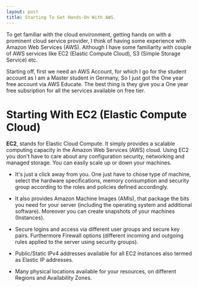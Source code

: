 ```yaml
---
layout: post
title: Starting To Get Hands-On With AWS.
---
```


To get familiar with the cloud environment, getting hands on with a prominent cloud service provider, I think of having some experience with Amazon Web Services (AWS). Although I have some familiarity with couple of AWS services like EC2 (Elastic Compute Cloud), S3 (Simple Storage Service) etc.

Starting off, first we need an AWS Account, for which I go for the student account as I am a Master student in Germany, So I just got the One year free account via AWS Educate. The best thing is they give you a One year free subsription for all the services available on free tier.

# Starting With EC2 (Elastic Compute Cloud)

**EC2**, stands for Elastic Cloud Compute. It simply provides a scalable computing capacity in the Amazon Web Services (AWS) cloud. Using EC2 you don't have to care about any configuration security, networking and managed storage. You can easily scale up or down your machines. 

- It's just a click away from you. One just have to chose type of machine, select the hardware specifications, memory consumption and security group according to the roles and policies defined accordingly. 

- It also provides Amazon Machine Images (AMIs), that package the bits you need for your server (including the operating system and additional software). Moreover you can create snapshots of your machines (Instances). 

- Secure logins and access via different user groups and secure key pairs. Furthermore Firewall options (different incoming and outgoing rules applied to the server using security groups).

- Public/Static IPv4 addresses available for all EC2 instances also termed as Elastic IP addresses.

- Many physical locations available for your resources, on different Regions and Availability Zones.


